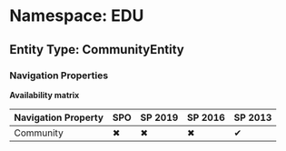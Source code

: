 # Namespace: EDU

## Entity Type: CommunityEntity


### Navigation Properties

**Availability matrix**

Navigation Property | SPO | SP 2019 | SP 2016 | SP 2013
----------|-----|---------|---------|--------
Community | ✖ | ✖ | ✖ | ✔
